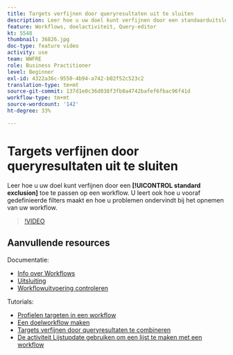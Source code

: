 ```yaml
---
title: Targets verfijnen door queryresultaten uit te sluiten
description: Leer hoe u uw doel kunt verfijnen door een standaarduitsluiting toe te passen op een workflow. U leert ook hoe u vooraf gedefinieerde filters maakt en hoe u problemen ondervindt bij het opnemen van uw workflow.
feature: Workflows, doelactiviteit, Query-editor
kt: 5548
thumbnail: 36826.jpg
doc-type: feature video
activity: use
team: WWFRE
role: Business Practitioner
level: Beginner
exl-id: 4322a36c-9550-4b94-a742-b02f52c523c2
translation-type: tm+mt
source-git-commit: 137d1e0c36d038f3fb8a4742bafef6fbac96f41d
workflow-type: tm+mt
source-wordcount: '142'
ht-degree: 33%

---
```


# Targets verfijnen door queryresultaten uit te sluiten

Leer hoe u uw doel kunt verfijnen door een **[!UICONTROL standard exclusion]** toe te passen op een workflow. U leert ook hoe u vooraf gedefinieerde filters maakt en hoe u problemen ondervindt bij het opnemen van uw workflow.

>[!VIDEO](https://video.tv.adobe.com/v/36826?quality=12)

## Aanvullende resources

Documentatie:

* [Info over Workflows](https://docs.adobe.com/content/help/en/campaign-classic/using/automating-with-workflows/introduction/about-workflows.html)
* [Uitsluiting](https://docs.adobe.com/content/help/en/campaign-classic/using/automating-with-workflows/targeting-activities/exclusion.html)
* [Workflowuitvoering controleren](https://docs.adobe.com/content/help/en/campaign-classic/using/automating-with-workflows/monitoring-workflows/monitoring-workflow-execution.html)

Tutorials:

* [Profielen targeten in een workflow](/help/getting-started/targeting-profiles-in-a-workflow.md)
* [Een doelworkflow maken](/help/automating-with-workflows/creating-a-targeting-workflow.md)
* [Targets verfijnen door queryresultaten te combineren](/help/automating-with-workflows/refining-targets-by-combining-query-results.md)
* [De activiteit Lijstupdate gebruiken om een lijst te maken met een workflow](/help/automating-with-workflows/using-the-update-list-activity.md)
